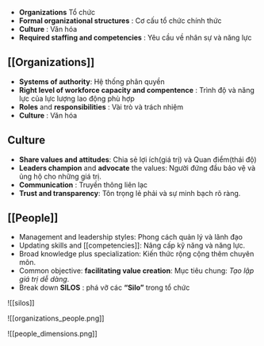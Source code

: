 - **Organizations** Tổ chức
- **Formal organizational structures** : Cơ cấu tổ chức chính thức
- **Culture** : Văn hóa
- **Required staffing and competencies** : Yêu cầu về nhân sự và năng lực

## [[Organizations]]
- **Systems of authority**: Hệ thống phân quyền
- **Right level of workforce capacity and compentence** : Trình độ và năng lực của lực lượng lao động phù hợp
- **Roles** and **responsibilities** : Vài trò và trách nhiệm
- **Culture** : Văn hóa

## Culture
- **Share values and attitudes**: Chia sẻ lợi ích(giá trị) và Quan điểm(thái độ)
- **Leaders champion** and **advocate** the values: Người đứng đầu bảo vệ và ủng hộ cho những giá trị.
- **Communication** : Truyền thông liên lạc
- **Trust and transparency**: Tôn trọng lẻ phải và sự minh bạch rõ ràng.

## [[People]]
- Management and leadership styles: Phong cách quản lý và lãnh đạo
- Updating skills and [[competencies]]: Nâng cấp kỹ năng và năng lực.
- Broad knowledge plus specialization: Kiến thức rộng cộng thêm chuyên môn.
- Common objective: **facilitating value creation**: Mục tiêu chung: *Tạo lập giá trị dễ dàng*.
- Break down **SILOS** : phá vỡ các **“Silo”** trong tổ chức
 
![[silos]] 

![[organizations_people.png]]

![[people_dimensions.png]]